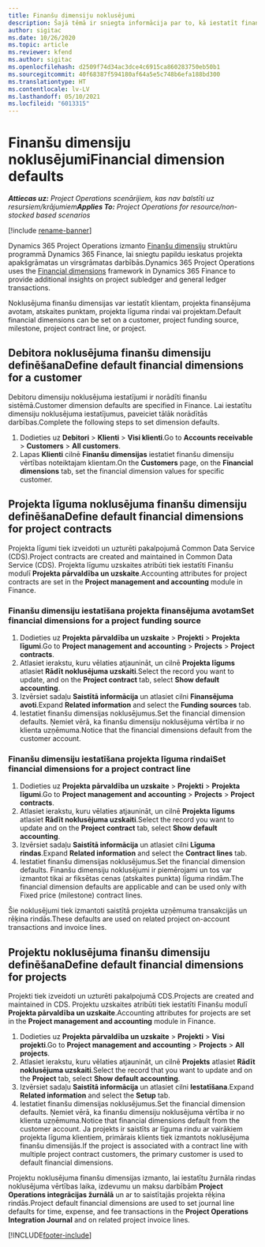 ```yaml
---
title: Finanšu dimensiju noklusējumi
description: Šajā tēmā ir sniegta informācija par to, kā iestatīt finanšu dimensiju noklusējumus.
author: sigitac
ms.date: 10/26/2020
ms.topic: article
ms.reviewer: kfend
ms.author: sigitac
ms.openlocfilehash: d2509f74d34ac3dce4c6915ca860283750eb50b1
ms.sourcegitcommit: 40f68387f594180af64a5e5c748b6efa188bd300
ms.translationtype: HT
ms.contentlocale: lv-LV
ms.lasthandoff: 05/10/2021
ms.locfileid: "6013315"
---
```

# <a name="financial-dimension-defaults"></a><span data-ttu-id="c808b-103">Finanšu dimensiju noklusējumi</span><span class="sxs-lookup"><span data-stu-id="c808b-103">Financial dimension defaults</span></span>

<span data-ttu-id="c808b-104">_**Attiecas uz:** Project Operations scenārijiem, kas nav balstīti uz resursiem/krājumiem_</span><span class="sxs-lookup"><span data-stu-id="c808b-104">_**Applies To:** Project Operations for resource/non-stocked based scenarios_</span></span>

[!include [rename-banner](~/includes/cc-data-platform-banner.md)]

<span data-ttu-id="c808b-105">Dynamics 365 Project Operations izmanto [Finanšu dimensiju](/dynamics365/finance/general-ledger/financial-dimensions) struktūru programmā Dynamics 365 Finance, lai sniegtu papildu ieskatus projekta apakšgrāmatas un virsgrāmatas darbībās.</span><span class="sxs-lookup"><span data-stu-id="c808b-105">Dynamics 365 Project Operations uses the [Financial dimensions](/dynamics365/finance/general-ledger/financial-dimensions) framework in Dynamics 365 Finance to provide additional insights on project subledger and general ledger transactions.</span></span>

<span data-ttu-id="c808b-106">Noklusējuma finanšu dimensijas var iestatīt klientam, projekta finansējuma avotam, atskaites punktam, projekta līguma rindai vai projektam.</span><span class="sxs-lookup"><span data-stu-id="c808b-106">Default financial dimensions can be set on a customer, project funding source, milestone, project contract line, or project.</span></span>

## <a name="define-default-financial-dimensions-for-a-customer"></a><span data-ttu-id="c808b-107">Debitora noklusējuma finanšu dimensiju definēšana</span><span class="sxs-lookup"><span data-stu-id="c808b-107">Define default financial dimensions for a customer</span></span>

<span data-ttu-id="c808b-108">Debitoru dimensiju noklusējuma iestatījumi ir norādīti finanšu sistēmā.</span><span class="sxs-lookup"><span data-stu-id="c808b-108">Customer dimension defaults are specified in Finance.</span></span> <span data-ttu-id="c808b-109">Lai iestatītu dimensiju noklusējuma iestatījumus, paveiciet tālāk norādītās darbības.</span><span class="sxs-lookup"><span data-stu-id="c808b-109">Complete the following steps to set dimension defaults.</span></span>

1. <span data-ttu-id="c808b-110">Dodieties uz **Debitori** > **Klienti** > **Visi klienti**.</span><span class="sxs-lookup"><span data-stu-id="c808b-110">Go to **Accounts receivable** > **Customers** > **All customers**.</span></span>
2. <span data-ttu-id="c808b-111">Lapas **Klienti** cilnē **Finanšu dimensijas** iestatiet finanšu dimensiju vērtības noteiktajam klientam.</span><span class="sxs-lookup"><span data-stu-id="c808b-111">On the **Customers** page, on the **Financial dimensions** tab, set the financial dimension values for specific customer.</span></span>

## <a name="define-default-financial-dimensions-for-project-contracts"></a><span data-ttu-id="c808b-112">Projekta līguma noklusējuma finanšu dimensiju definēšana</span><span class="sxs-lookup"><span data-stu-id="c808b-112">Define default financial dimensions for project contracts</span></span>

<span data-ttu-id="c808b-113">Projekta līgumi tiek izveidoti un uzturēti pakalpojumā Common Data Service (CDS).</span><span class="sxs-lookup"><span data-stu-id="c808b-113">Project contracts are created and maintained in Common Data Service (CDS).</span></span> <span data-ttu-id="c808b-114">Projekta līgumu uzskaites atribūti tiek iestatīti Finanšu modulī **Projekta pārvaldība un uzskaite**.</span><span class="sxs-lookup"><span data-stu-id="c808b-114">Accounting attributes for project contracts are set in the **Project management and accounting** module in Finance.</span></span>

### <a name="set-financial-dimensions-for-a-project-funding-source"></a><span data-ttu-id="c808b-115">Finanšu dimensiju iestatīšana projekta finansējuma avotam</span><span class="sxs-lookup"><span data-stu-id="c808b-115">Set financial dimensions for a project funding source</span></span>

1. <span data-ttu-id="c808b-116">Dodieties uz **Projekta pārvaldība un uzskaite** > **Projekti** > **Projekta līgumi**.</span><span class="sxs-lookup"><span data-stu-id="c808b-116">Go to **Project management and accounting** > **Projects** > **Project contracts**.</span></span>
2. <span data-ttu-id="c808b-117">Atlasiet ierakstu, kuru vēlaties atjaunināt, un cilnē **Projekta līgums** atlasiet **Rādīt noklusējuma uzskaiti**.</span><span class="sxs-lookup"><span data-stu-id="c808b-117">Select the record you want to update, and on the **Project contract** tab, select **Show default accounting**.</span></span>
3. <span data-ttu-id="c808b-118">Izvērsiet sadaļu **Saistītā informācija** un atlasiet cilni **Finansējuma avoti**.</span><span class="sxs-lookup"><span data-stu-id="c808b-118">Expand **Related information** and select the **Funding sources** tab.</span></span>
4. <span data-ttu-id="c808b-119">Iestatiet finanšu dimensijas noklusējumus.</span><span class="sxs-lookup"><span data-stu-id="c808b-119">Set the financial dimension defaults.</span></span> <span data-ttu-id="c808b-120">Ņemiet vērā, ka finanšu dimensiju noklusējuma vērtība ir no klienta uzņēmuma.</span><span class="sxs-lookup"><span data-stu-id="c808b-120">Notice that the financial dimensions default from the customer account.</span></span>

### <a name="set-financial-dimensions-for-a-project-contract-line"></a><span data-ttu-id="c808b-121">Finanšu dimensiju iestatīšana projekta līguma rindai</span><span class="sxs-lookup"><span data-stu-id="c808b-121">Set financial dimensions for a project contract line</span></span>

1. <span data-ttu-id="c808b-122">Dodieties uz **Projekta pārvaldība un uzskaite** > **Projekti** > **Projekta līgumi**.</span><span class="sxs-lookup"><span data-stu-id="c808b-122">Go to **Project management and accounting** > **Projects** > **Project contracts**.</span></span>
2. <span data-ttu-id="c808b-123">Atlasiet ierakstu, kuru vēlaties atjaunināt, un cilnē **Projekta līgums** atlasiet **Rādīt noklusējuma uzskaiti**.</span><span class="sxs-lookup"><span data-stu-id="c808b-123">Select the record you want to update and on the **Project contract** tab, select **Show default accounting**.</span></span>
3. <span data-ttu-id="c808b-124">Izvērsiet sadaļu **Saistītā informācija** un atlasiet cilni **Līguma rindas**.</span><span class="sxs-lookup"><span data-stu-id="c808b-124">Expand **Related information** and select the **Contract lines** tab.</span></span>
4. <span data-ttu-id="c808b-125">Iestatiet finanšu dimensijas noklusējumus.</span><span class="sxs-lookup"><span data-stu-id="c808b-125">Set the financial dimension defaults.</span></span> <span data-ttu-id="c808b-126">Finanšu dimensiju noklusējumi ir piemērojami un tos var izmantot tikai ar fiksētas cenas (atskaites punkta) līguma rindām.</span><span class="sxs-lookup"><span data-stu-id="c808b-126">The financial dimension defaults are applicable and can be used only with Fixed price (milestone) contract lines.</span></span>

<span data-ttu-id="c808b-127">Šie noklusējumi tiek izmantoti saistītā projekta uzņēmuma transakcijās un rēķina rindās.</span><span class="sxs-lookup"><span data-stu-id="c808b-127">These defaults are used on related project on-account transactions and invoice lines.</span></span>

## <a name="define-default-financial-dimensions-for-projects"></a><span data-ttu-id="c808b-128">Projektu noklusējuma finanšu dimensiju definēšana</span><span class="sxs-lookup"><span data-stu-id="c808b-128">Define default financial dimensions for projects</span></span>

<span data-ttu-id="c808b-129">Projekti tiek izveidoti un uzturēti pakalpojumā CDS.</span><span class="sxs-lookup"><span data-stu-id="c808b-129">Projects are created and maintained in CDS.</span></span> <span data-ttu-id="c808b-130">Projektu uzskaites atribūti tiek iestatīti Finanšu modulī **Projekta pārvaldība un uzskaite**.</span><span class="sxs-lookup"><span data-stu-id="c808b-130">Accounting attributes for projects are set in the **Project management and accounting** module in Finance.</span></span>

1. <span data-ttu-id="c808b-131">Dodieties uz **Projekta pārvaldība un uzskaite** > **Projekti** > **Visi projekti**.</span><span class="sxs-lookup"><span data-stu-id="c808b-131">Go to **Project management and accounting** > **Projects** > **All projects**.</span></span>
2. <span data-ttu-id="c808b-132">Atlasiet ierakstu, kuru vēlaties atjaunināt, un cilnē **Projekts** atlasiet **Rādīt noklusējuma uzskaiti**.</span><span class="sxs-lookup"><span data-stu-id="c808b-132">Select the record that you want to update and on the **Project** tab, select **Show default accounting**.</span></span>
3. <span data-ttu-id="c808b-133">Izvērsiet sadaļu **Saistītā informācija** un atlasiet cilni **Iestatīšana**.</span><span class="sxs-lookup"><span data-stu-id="c808b-133">Expand **Related information** and select the **Setup** tab.</span></span>
4. <span data-ttu-id="c808b-134">Iestatiet finanšu dimensijas noklusējumus.</span><span class="sxs-lookup"><span data-stu-id="c808b-134">Set the financial dimension defaults.</span></span> <span data-ttu-id="c808b-135">Ņemiet vērā, ka finanšu dimensiju noklusējuma vērtība ir no klienta uzņēmuma.</span><span class="sxs-lookup"><span data-stu-id="c808b-135">Notice that financial dimensions default from the customer account.</span></span> <span data-ttu-id="c808b-136">Ja projekts ir saistīts ar līguma rindu ar vairākiem projekta līguma klientiem, primārais klients tiek izmantots noklusējuma finanšu dimensijās.</span><span class="sxs-lookup"><span data-stu-id="c808b-136">If the project is associated with a contract line with multiple project contract customers, the primary customer is used to default financial dimensions.</span></span>

<span data-ttu-id="c808b-137">Projektu noklusējuma finanšu dimensijas izmanto, lai iestatītu žurnāla rindas noklusējuma vērtības laika, izdevumu un maksu darbībām **Project Operations integrācijas žurnālā** un ar to saistītajās projekta rēķina rindās.</span><span class="sxs-lookup"><span data-stu-id="c808b-137">Project default financial dimensions are used to set journal line defaults for time, expense, and fee transactions in the **Project Operations Integration Journal** and on related project invoice lines.</span></span>


[!INCLUDE[footer-include](../includes/footer-banner.md)]